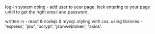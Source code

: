 log-in system
doing -
add user to your page.
lock entering to your page untill to get the right email and password.

written in - react & nodejs & mysql.
styling with css.
using libraries - 'express', 'jsw', 'bcrypt', 'jsonwebtoken', 'axios'.


